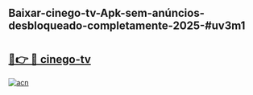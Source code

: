 ## Baixar-cinego-tv-Apk-sem-anúncios-desbloqueado-completamente-2025-#uv3m1

# <h2><a href="https://ainizakaria.my?title=cinego-tv&ref=22M">🔗👉 🔴 cinego-tv</a></h2>

[![acn](https://github.com/user-attachments/assets/0f9c940e-d8b0-45ae-aac7-cd30a18b3e1c)](https://ainizakaria.my?title=cinego-tv&ref=22M)

